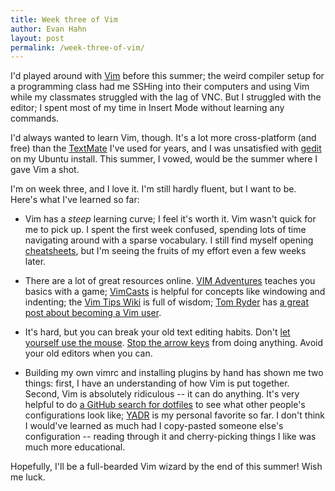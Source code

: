 ```yaml
---
title: Week three of Vim
author: Evan Hahn
layout: post
permalink: /week-three-of-vim/
---
```

I'd played around with [Vim][1] before this summer; the weird compiler setup for a programming class had me SSHing into their computers and using Vim while my classmates struggled with the lag of VNC. But I struggled with the editor; I spent most of my time in Insert Mode without learning any commands.

I'd always wanted to learn Vim, though. It's a lot more cross-platform (and free) than the [TextMate][2] I've used for years, and I was unsatisfied with [gedit][3] on my Ubuntu install. This summer, I vowed, would be the summer where I gave Vim a shot.

I'm on week three, and I love it. I'm still hardly fluent, but I want to be. Here's what I've learned so far:

*   Vim has a *steep* learning curve; I feel it's worth it. Vim wasn't quick for me to pick up. I spent the first week confused, spending lots of time navigating around with a sparse vocabulary. I still find myself opening [cheatsheets][4], but I'm seeing the fruits of my effort even a few weeks later.

*   There are a lot of great resources online. [VIM Adventures][5] teaches you basics with a game; [VimCasts][6] is helpful for concepts like windowing and indenting; the [Vim Tips Wiki][7] is full of wisdom; [Tom Ryder][8] has [a great post about becoming a Vim user][9].

*   It's hard, but you can break your old text editing habits. Don't [let yourself use the mouse][10]. [Stop the arrow keys][11] from doing anything. Avoid your old editors when you can.

*   Building my own vimrc and installing plugins by hand has shown me two things: first, I have an understanding of how Vim is put together. Second, Vim is absolutely ridiculous -- it can do anything. It's very helpful to do [a GitHub search for dotfiles][12] to see what other people's configurations look like; [YADR][13] is my personal favorite so far. I don't think I would've learned as much had I copy-pasted someone else's configuration -- reading through it and cherry-picking things I like was much more educational.

Hopefully, I'll be a full-bearded Vim wizard by the end of this summer! Wish me luck.

 [1]: http://www.vim.org/
 [2]: http://macromates.com/
 [3]: http://projects.gnome.org/gedit/
 [4]: http://www.tuxfiles.org/linuxhelp/vimcheat.html
 [5]: http://vim-adventures.com/
 [6]: http://vimcasts.org/episodes/archive
 [7]: http://vim.wikia.com/
 [8]: http://blog.sanctum.geek.nz/
 [9]: http://blog.sanctum.geek.nz/vim-anti-patterns/
 [10]: http://vim.wikia.com/wiki/Using_the_mouse_for_Vim_in_an_xterm
 [11]: https://evanhahn.com/wp-content/uploads/2012/05/vim_no_arrow_keys.txt
 [12]: https://github.com/search?q=dotfiles&start_value=1&type=Repositories
 [13]: http://skwp.github.com/dotfiles/
